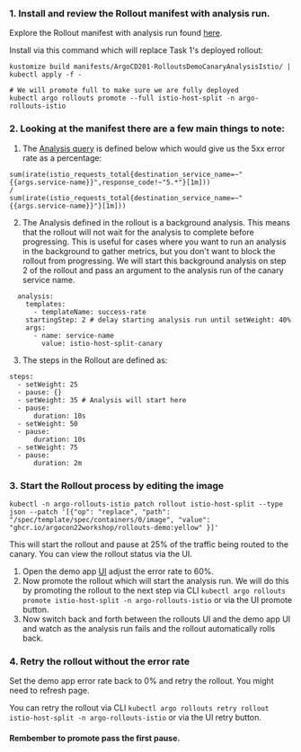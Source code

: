 ### 1. Install and review the Rollout manifest with analysis run.

Explore the Rollout manifest with analysis run found [here](../../manifests/ArgoCD201-RolloutsDemoCanaryAnalysisIstio/).

Install via this command which will replace Task 1's deployed rollout:
```
kustomize build manifests/ArgoCD201-RolloutsDemoCanaryAnalysisIstio/ | kubectl apply -f -

# We will promote full to make sure we are fully deployed
kubectl argo rollouts promote --full istio-host-split -n argo-rollouts-istio
```

### 2. Looking at the manifest there are a few main things to note:

1. The [Analysis query](../../manifests/ArgoCD201-RolloutsDemoCanaryAnalysisIstio/analysis_template.yaml#19) is defined below which would give us the 5xx error rate as a percentage:
```
sum(irate(istio_requests_total{destination_service_name=~"{{args.service-name}}",response_code!~"5.*"}[1m])) 
/
sum(irate(istio_requests_total{destination_service_name=~"{{args.service-name}}"}[1m]))
```
2. The Analysis defined in the rollout is a background analysis. This means that the rollout will not wait for the analysis to complete 
before progressing. This is useful for cases where you want to run an analysis in the background to gather metrics, but you don't 
want to block the rollout from progressing. We will start this background analysis on step 2 of the rollout and pass an 
argument to the analysis run of the canary service name.
```
  analysis:
    templates:
      - templateName: success-rate
    startingStep: 2 # delay starting analysis run until setWeight: 40%
    args:
      - name: service-name
        value: istio-host-split-canary
```
3. The steps in the Rollout are defined as:
```
steps:
  - setWeight: 25
  - pause: {}
  - setWeight: 35 # Analysis will start here
  - pause:
      duration: 10s
  - setWeight: 50
  - pause:
      duration: 10s
  - setWeight: 75
  - pause:
      duration: 2m
```

### 3. Start the Rollout process by editing the image
```
kubectl -n argo-rollouts-istio patch rollout istio-host-split --type json --patch '[{"op": "replace", "path": "/spec/template/spec/containers/0/image", "value": "ghcr.io/argocon22workshop/rollouts-demo:yellow" }]'
```

This will start the rollout and pause at 25% of the traffic being routed to the canary. You can view the rollout status via the UI.

1. Open the demo app [UI](http://localhost) adjust the error rate to 60%.
1. Now promote the rollout which will start the analysis run. We will do this by promoting the rollout to the next step via CLI `kubectl argo rollouts promote istio-host-split -n argo-rollouts-istio` 
or via the UI promote button.
1. Now switch back and forth between the rollouts UI and the demo app UI and watch as the analysis run fails and the 
rollout automatically rolls back.

### 4. Retry the rollout without the error rate
Set the demo app error rate back to 0% and retry the rollout. You might need to refresh page.

You can retry the rollout via CLI `kubectl argo rollouts retry rollout istio-host-split -n argo-rollouts-istio` or via the UI retry button. 

#### Rembember to promote pass the first pause.